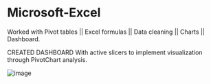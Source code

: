 # Microsoft-Excel

Worked with Pivot tables || Excel formulas || Data cleaning || Charts || Dashboard.

CREATED DASHBOARD With active slicers to implement visualization through PivotChart analysis.


![image](https://github.com/samkibe/Microsoft-Excel/assets/25104443/6d1266bb-5057-41ed-a274-029a4a2ac7a7)

